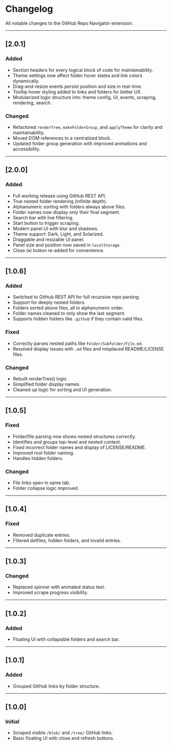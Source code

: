 # Changelog

All notable changes to the GitHub Repo Navigator extension.

---

## [2.0.1]
### Added
- Section headers for every logical block of code for maintainability.
- Theme settings now affect folder hover states and link colors dynamically.
- Drag-and-resize events persist position and size in real-time.
- Tooltip hover styling added to links and folders for better UX.
- Modularized logic structure into: theme config, UI, events, scraping, rendering, search.

### Changed
- Refactored `renderTree`, `makeFolderGroup`, and `applyTheme` for clarity and maintainability.
- Moved DOM references to a centralized block.
- Updated folder group generation with improved animations and accessibility.

---

## [2.0.0]
### Added
- Full working release using GitHub REST API.
- True nested folder rendering (infinite depth).
- Alphanumeric sorting with folders always above files.
- Folder names now display only their final segment.
- Search bar with live filtering.
- Start button to trigger scraping.
- Modern panel UI with blur and shadows.
- Theme support: Dark, Light, and Solarized.
- Draggable and resizable UI panel.
- Panel size and position now saved in `localStorage`.
- Close (`✖`) button re-added for convenience.

---

## [1.0.6]
### Added
- Switched to GitHub REST API for full recursive repo parsing.
- Support for deeply nested folders.
- Folders sorted above files, all in alphanumeric order.
- Folder names cleaned to only show the last segment.
- Supports hidden folders like `.github` if they contain valid files.

### Fixed
- Correctly parses nested paths like `Folder/Subfolder/File.md`.
- Resolved display issues with `.md` files and misplaced README/LICENSE files.

### Changed
- Rebuilt renderTree() logic.
- Simplified folder display names.
- Cleaned up logic for sorting and UI generation.

---

## [1.0.5]
### Fixed
- Folder/file parsing now shows nested structures correctly.
- Identifies and groups top-level and nested content.
- Fixed incorrect folder names and display of LICENSE/README.
- Improved root folder naming.
- Handles hidden folders.

### Changed
- File links open in same tab.
- Folder collapse logic improved.

---

## [1.0.4]
### Fixed
- Removed duplicate entries.
- Filtered dotfiles, hidden folders, and invalid entries.

---

## [1.0.3]
### Changed
- Replaced spinner with animated status text.
- Improved scrape progress visibility.

---

## [1.0.2]
### Added
- Floating UI with collapsible folders and search bar.

---

## [1.0.1]
### Added
- Grouped GitHub links by folder structure.

---

## [1.0.0]
### Initial
- Scraped visible `/blob/` and `/tree/` GitHub links.
- Basic floating UI with close and refresh buttons.
